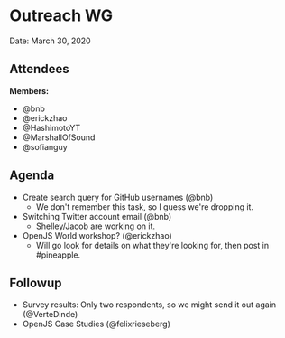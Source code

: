 # Outreach WG

Date: March 30, 2020

## Attendees
**Members:**
* @bnb
* @erickzhao 
* @HashimotoYT
* @MarshallOfSound 
* @sofianguy 

## Agenda
* Create search query for GitHub usernames (@bnb)
    - We don't remember this task, so I guess we're dropping it.
* Switching Twitter account email (@bnb)
    * Shelley/Jacob are working on it.
* OpenJS World workshop? (@erickzhao)
    * Will go look for details on what they're looking for, then post in #pineapple.

## Followup
* Survey results: Only two respondents, so we might send it out again (@VerteDinde)
* OpenJS Case Studies (@felixrieseberg)
